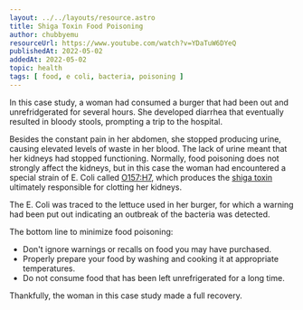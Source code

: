 ```yaml
---
layout: ../../layouts/resource.astro
title: Shiga Toxin Food Poisoning
author: chubbyemu
resourceUrl: https://www.youtube.com/watch?v=YDaTuW6DYeQ
publishedAt: 2022-05-02
addedAt: 2022-05-02
topic: health
tags: [ food, e coli, bacteria, poisoning ]
---
```


In this case study, a woman had consumed a burger that had been out and unrefridgerated for several hours. She developed diarrhea that eventually resulted in bloody stools, prompting a trip to the hospital.

Besides the constant pain in her abdomen, she stopped producing urine, causing elevated levels of waste in her blood. The lack of urine meant that her kidneys had stopped functioning. Normally, food poisoning does not strongly affect the kidneys, but in this case the woman had encountered a special strain of E. Coli called [O157:H7](https://en.wikipedia.org/wiki/Escherichia_coli_O157:H7), which produces the [shiga toxin](https://en.wikipedia.org/wiki/Shiga_toxin) ultimately responsible for clotting her kidneys.

The E. Coli was traced to the lettuce used in her burger, for which a warning had been put out indicating an outbreak of the bacteria was detected.

The bottom line to minimize food poisoning:

* Don't ignore warnings or recalls on food you may have purchased.
* Properly prepare your food by washing and cooking it at appropriate temperatures.
* Do not consume food that has been left unrefrigerated for a long time.

Thankfully, the woman in this case study made a full recovery.